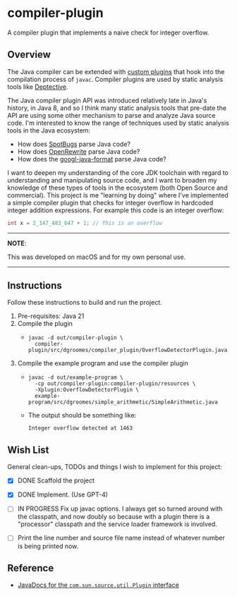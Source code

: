 # compiler-plugin

A compiler plugin that implements a naive check for integer overflow.


## Overview

The Java compiler can be extended with [custom plugins](https://docs.oracle.com/en/java/javase/21/docs/api/jdk.compiler/com/sun/source/util/Plugin.html)
that hook into the compilation process of `javac`. Compiler plugins are used by static analysis tools like [Deptective](https://github.com/moditect/deptective).

The Java compiler plugin API was introduced relatively late in Java's history, in Java 8, and so I think many static
analysis tools that pre-date the API are using some other mechanism to parse and analyze Java source code. I'm
interested to know the range of techniques used by static analysis tools in the Java ecosystem:

* How does [SpotBugs](https://github.com/spotbugs/spotbugs) parse Java code?
* How does [OpenRewrite](https://github.com/openrewrite/rewrite) parse Java code?
* How does the [googl-java-format](https://github.com/google/google-java-format/tree/master) parse Java code? 

I want to deepen my understanding of the core JDK toolchain with regard to understanding and manipulating source code,
and I want to broaden my knowledge of these types of tools in the ecosystem (both Open Source and commercial). This
project is me "learning by doing" where I've implemented a simple compiler plugin that checks for integer overflow in
hardcoded integer addition expressions. For example this code is an integer overflow:

```java
int x = 2_147_483_647 + 1; // This is an overflow
```

---
**NOTE**:

This was developed on macOS and for my own personal use.

---


## Instructions

Follow these instructions to build and run the project.

1. Pre-requisites: Java 21
2. Compile the plugin
   * ```shell
     javac -d out/compiler-plugin \
       compiler-plugin/src/dgroomes/compiler_plugin/OverflowDetectorPlugin.java
     ```
3. Compile the example program and use the compiler plugin
   * ```shell
     javac -d out/example-program \
       -cp out/compiler-plugin:compiler-plugin/resources \
       -Xplugin:OverflowDetectorPlugin \
       example-program/src/dgroomes/simple_arithmetic/SimpleArithmetic.java
     ```
   * The output should be something like:
     ```text
     Integer overflow detected at 1463
     ```


## Wish List

General clean-ups, TODOs and things I wish to implement for this project:

* [x] DONE Scaffold the project
* [x] DONE Implement. (Use GPT-4)
* [ ] IN PROGRESS Fix up javac options. I always get so turned around with the classpath, and now doubly so because with a plugin
  there is a "processor" classpath and the service loader framework is involved.
* [ ] Print the line number and source file name instead of whatever number is being printed now.


## Reference

* [JavaDocs for the `com.sun.source.util.Plugin` interface](https://docs.oracle.com/en/java/javase/21/docs/api/java.compiler/javax/annotation/processing/package-summary.html)
